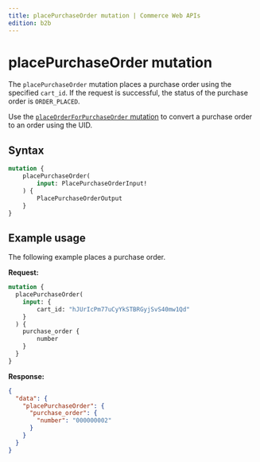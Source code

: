 ```yaml
---
title: placePurchaseOrder mutation | Commerce Web APIs
edition: b2b
---
```


# placePurchaseOrder mutation

The `placePurchaseOrder` mutation places a purchase order using the specified `cart_id`. If the request is successful, the status of the purchase order is `ORDER_PLACED`.

Use the [`placeOrderForPurchaseOrder` mutation](place-order.md) to convert a purchase order to an order using the UID.

## Syntax

```graphql
mutation {
    placePurchaseOrder(
        input: PlacePurchaseOrderInput!
    ) {
        PlacePurchaseOrderOutput
    }
}
```

## Example usage

The following example places a purchase order.

**Request:**

``` graphql
mutation {
  placePurchaseOrder(
    input: {
        cart_id: "hJUrIcPm77uCyYkSTBRGyjSvS40mw1Qd"
    }
  ) {
    purchase_order {
        number
    }
  }
}
```

**Response:**

``` json
{
  "data": {
    "placePurchaseOrder": {
      "purchase_order": {
        "number": "000000002"
      }
    }
  }
}
```
